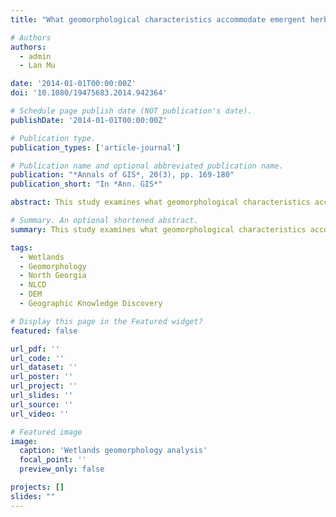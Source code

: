 ```yaml
---
title: "What geomorphological characteristics accommodate emergent herbaceous wetlands in North Georgia? - geographic knowledge discovery from the NLCD and DEM (2014)"

# Authors
authors:
  - admin
  - Lan Mu

date: '2014-01-01T00:00:00Z'
doi: '10.1080/19475683.2014.942364'

# Schedule page publish date (NOT publication's date).
publishDate: '2014-01-01T00:00:00Z'

# Publication type.
publication_types: ['article-journal']

# Publication name and optional abbreviated publication name.
publication: "*Annals of GIS*, 20(3), pp. 169-180"
publication_short: "In *Ann. GIS*"

abstract: This study examines what geomorphological characteristics accommodate emergent herbaceous wetlands in North Georgia through geographic knowledge discovery from NLCD and DEM data. We analyze the topographic and landscape factors that influence wetland distribution and characteristics, providing insights into wetland ecology and landscape relationships. The research contributes to understanding wetland-landscape interactions.

# Summary. An optional shortened abstract.
summary: This study examines what geomorphological characteristics accommodate emergent herbaceous wetlands in North Georgia.

tags:
  - Wetlands
  - Geomorphology
  - North Georgia
  - NLCD
  - DEM
  - Geographic Knowledge Discovery

# Display this page in the Featured widget?
featured: false

url_pdf: ''
url_code: ''
url_dataset: ''
url_poster: ''
url_project: ''
url_slides: ''
url_source: ''
url_video: ''

# Featured image
image:
  caption: 'Wetlands geomorphology analysis'
  focal_point: ''
  preview_only: false

projects: []
slides: ""
---
```

